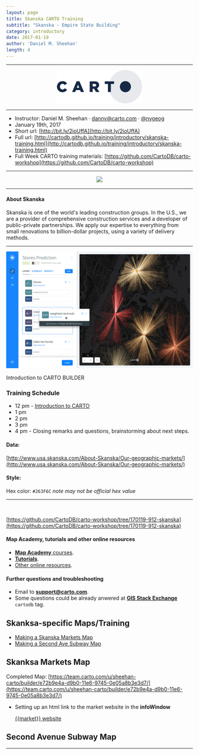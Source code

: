 ```yaml
---
layout: page
title: Skanska CARTO Training
subtitle: "Skanska - Empire State Building"
category: introductory
date: 2017-01-19
author: 'Daniel M. Sheehan'
length: 4
---
```


---

<a href="http://www.carto.com/" target='_blank'><center><img src="https://github.com/CartoDB/training/raw/gh-pages/img/170119-skanska-training/logo_CARTO_positive_90.png" ></center></a>

---

* Instructor: Daniel M. Sheehan · danny@carto.com · [@nygeog](http://twitter.com/nygeog)
* January 19th, 2017
* Short url: [http://bit.ly/2ioUffA](http://bit.ly/2ioUffA)
* Full url: [http://cartodb.github.io/training/introductory/skanska-training.html](http://cartodb.github.io/training/introductory/skanska-training.html)
* Full Week CARTO training materials: [https://github.com/CartoDB/carto-workshop](https://github.com/CartoDB/carto-workshop)

---

<a href="http://www.usa.skanska.com/" target='_blank'><center><img src="http://group.skanska.com/4ae3e3/globalassets/skanskalogo.png"></center></a>

---

#### About Skanska
Skanska is one of the world's leading construction groups. In the U.S., we are a provider of comprehensive construction services and a developer of public-private partnerships. We apply our expertise to everything from small renovations to billion-dollar projects, using a variety of delivery methods.

---

![builder](../img/161105-geoinq-builder/builder.png)
<figcaption>Introduction to CARTO BUILDER</figcaption>

### Training Schedule
* 12 pm - [Introduction to CARTO](https://github.com/CartoDB/carto-workshop/tree/170119-912-skanska/00-intro-carto)
* 1 pm
* 2 pm
* 3 pm
* 4 pm - Closing remarks and questions, brainstorming about next steps.

#### Data: 
[http://www.usa.skanska.com/About-Skanska/Our-geographic-markets/](http://www.usa.skanska.com/About-Skanska/Our-geographic-markets/)

#### Style:

Hex color: `#263F6C` _note may not be official hex value_

---


<br>





[https://github.com/CartoDB/carto-workshop/tree/170119-912-skanska](https://github.com/CartoDB/carto-workshop/tree/170119-912-skanska)


#### Map Academy, tutorials and other online resources

* [**Map Academy** courses](https://academy.cartodb.com/).
* [**Tutorials**](https://docs.cartodb.com/tutorials/).
* [Other online resources](https://github.com/ramiroaznar/intro-cartodb).

#### Further questions and troubleshooting

* Email to **support@carto.com**.
* Some questions could be already anwered at **[GIS Stack Exchange](http://gis.stackexchange.com/questions/tagged/carto)** `cartodb` tag.

## Skanksa-specific Maps/Training
* [Making a Skanska Markets Map](#skanska_markets_map)
* [Making a Second Ave Subway Map](#second_ave_subway)

## Skanksa Markets Map
<a name="skanska_markets_map"></a>

Completed Map: [https://team.carto.com/u/sheehan-carto/builder/e72b9e4a-d9b0-11e6-9745-0e05a8b3e3d7/](https://team.carto.com/u/sheehan-carto/builder/e72b9e4a-d9b0-11e6-9745-0e05a8b3e3d7/)

* Setting up an html link to the market website in the **infoWindow**

	<a href="{{website}}" target='_blank'>{{market}} website</a>


## Second Avenue Subway Map
<a name="second_ave_subway"></a>

---




